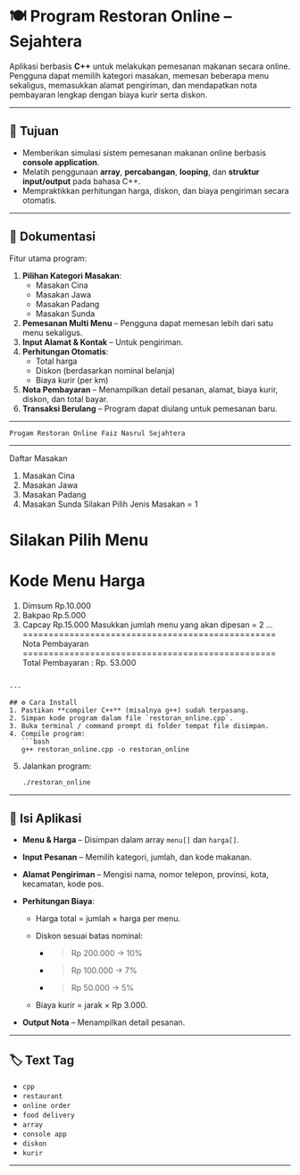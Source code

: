 # 🍽️ Program Restoran Online – Sejahtera

Aplikasi berbasis **C++** untuk melakukan pemesanan makanan secara online.  
Pengguna dapat memilih kategori masakan, memesan beberapa menu sekaligus, memasukkan alamat pengiriman, dan mendapatkan nota pembayaran lengkap dengan biaya kurir serta diskon.

---

## 🎯 Tujuan
- Memberikan simulasi sistem pemesanan makanan online berbasis **console application**.
- Melatih penggunaan **array**, **percabangan**, **looping**, dan **struktur input/output** pada bahasa C++.
- Mempraktikkan perhitungan harga, diskon, dan biaya pengiriman secara otomatis.

---

## 📄 Dokumentasi
Fitur utama program:
1. **Pilihan Kategori Masakan**:
   - Masakan Cina
   - Masakan Jawa
   - Masakan Padang
   - Masakan Sunda
2. **Pemesanan Multi Menu** – Pengguna dapat memesan lebih dari satu menu sekaligus.
3. **Input Alamat & Kontak** – Untuk pengiriman.
4. **Perhitungan Otomatis**:
   - Total harga
   - Diskon (berdasarkan nominal belanja)
   - Biaya kurir (per km)
5. **Nota Pembayaran** – Menampilkan detail pesanan, alamat, biaya kurir, diskon, dan total bayar.
6. **Transaksi Berulang** – Program dapat diulang untuk pemesanan baru.

---

```
Progam Restoran Online Faiz Nasrul Sejahtera
```

---

Daftar Masakan

1. Masakan Cina
2. Masakan Jawa
3. Masakan Padang
4. Masakan Sunda
   Silakan Pilih Jenis Masakan = 1

# Silakan Pilih Menu

# Kode 	Menu 		Harga

1. Dimsum 		Rp.10.000
2. Bakpao 		Rp.5.000
3. Capcay 		Rp.15.000
   Masukkan jumlah menu yang akan dipesan = 2
   ...
   \=================================================
   Nota Pembayaran
   \=================================================
   Total Pembayaran : Rp. 53.000

````

---

## ⚙️ Cara Install
1. Pastikan **compiler C++** (misalnya g++) sudah terpasang.
2. Simpan kode program dalam file `restoran_online.cpp`.
3. Buka terminal / command prompt di folder tempat file disimpan.
4. Compile program:
   ```bash
   g++ restoran_online.cpp -o restoran_online
````

5. Jalankan program:

   ```bash
   ./restoran_online
   ```

---

## 📂 Isi Aplikasi

* **Menu & Harga** – Disimpan dalam array `menu[]` dan `harga[]`.
* **Input Pesanan** – Memilih kategori, jumlah, dan kode makanan.
* **Alamat Pengiriman** – Mengisi nama, nomor telepon, provinsi, kota, kecamatan, kode pos.
* **Perhitungan Biaya**:

  * Harga total = jumlah × harga per menu.
  * Diskon sesuai batas nominal:

    * > Rp 200.000 → 10%
    * > Rp 100.000 → 7%
    * > Rp 50.000 → 5%
  * Biaya kurir = jarak × Rp 3.000.
* **Output Nota** – Menampilkan detail pesanan.

---

## 🏷 Text Tag

* `cpp`
* `restaurant`
* `online order`
* `food delivery`
* `array`
* `console app`
* `diskon`
* `kurir`

---
